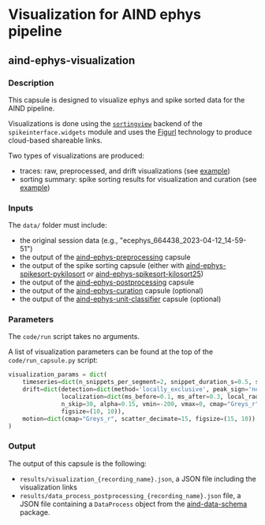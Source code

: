 # Visualization for AIND ephys pipeline
## aind-ephys-visualization


### Description

This capsule is designed to visualize ephys and spike sorted data for the AIND pipeline.

Visualizations is done using the [`sortingview`](https://spikeinterface.readthedocs.io/en/latest/modules/widgets.html#id6) backend of the `spikeinterface.widgets` module and uses the [Figurl](https://github.com/flatironinstitute/figurl) technology to produce cloud-based shareable links.

Two types of visualizations are produced:

- traces: raw, preprocessed, and drift visualizations (see [example](https://figurl.org/f?v=gs://figurl/spikesortingview-10&d=sha1://6e48d90de686e4b1422a080b6398ae6f04b8bc30&label=ecephys_664438_2023-04-12_14-59-51%20-%20experiment1_Record%20Node%20101%23Neuropix-PXI-100.probeB-AP_recording1&zone=aind))
- sorting summary: spike sorting results for visualization and curation (see [example](https://figurl.org/f?v=gs://figurl/spikesortingview-10&d=sha1://6b6e5da67a3753601b94ac23cbf2d2d31141b9e3&s={%22sortingCuration%22:%22gh://AllenNeuralDynamics/ephys-sorting-manual-curation/main/ecephys_664438_2023-04-12_14-59-51/experiment1_Record%20Node%20101%23Neuropix-PXI-100.probeB-AP_recording1/kilosort2_5/curation.json%22}&label=ecephys_664438_2023-04-12_14-59-51%20-%20experiment1_Record%20Node%20101%23Neuropix-PXI-100.probeB-AP_recording1%20-%20kilosort2_5%20-%20Sorting%20Summary&zone=aind))


### Inputs

The `data/` folder must include:

- the original session data (e.g., "ecephys_664438_2023-04-12_14-59-51")
- the output of the [aind-ephys-preprocessing](https://github.com/AllenNeuralDynamics/aind-ephys-preprocessing) capsule
- the output of the spike sorting capsule (either with [aind-ephys-spikesort-pykilosort](https://github.com/AllenNeuralDynamics/aind-ephys-spikesort-pykilosort) or [aind-ephys-spikesort-kilosort25](https://github.com/AllenNeuralDynamics/aind-ephys-spikesort-kilosort25))
- the output of the [aind-ephys-postprocessing](https://github.com/AllenNeuralDynamics/aind-ephys-postprocessing) capsule
- the output of the [aind-ephys-curation](https://github.com/AllenNeuralDynamics/aind-ephys-curation) capsule (optional)
- the output of the [aind-ephys-unit-classifier](https://github.com/AllenNeuralDynamics/aind-ephys-unit-classifier) capsule (optional)

### Parameters

The `code/run` script takes no arguments.

A list of visualization parameters can be found at the top of the `code/run_capsule.py` script:

```python
visualization_params = dict(
    timeseries=dict(n_snippets_per_segment=2, snippet_duration_s=0.5, skip=False),
    drift=dict(detection=dict(method='locally_exclusive', peak_sign='neg', detect_threshold=5, exclude_sweep_ms=0.1), 
               localization=dict(ms_before=0.1, ms_after=0.3, local_radius_um=100.),
               n_skip=30, alpha=0.15, vmin=-200, vmax=0, cmap="Greys_r",
               figsize=(10, 10)),
    motion=dict(cmap="Greys_r", scatter_decimate=15, figsize=(15, 10))
)
```

### Output

The output of this capsule is the following:

- `results/visualization_{recording_name}.json`, a JSON file including the visualization links
- `results/data_process_postprocessing_{recording_name}.json` file, a JSON file containing a `DataProcess` object from the [aind-data-schema](https://aind-data-schema.readthedocs.io/en/stable/) package.

